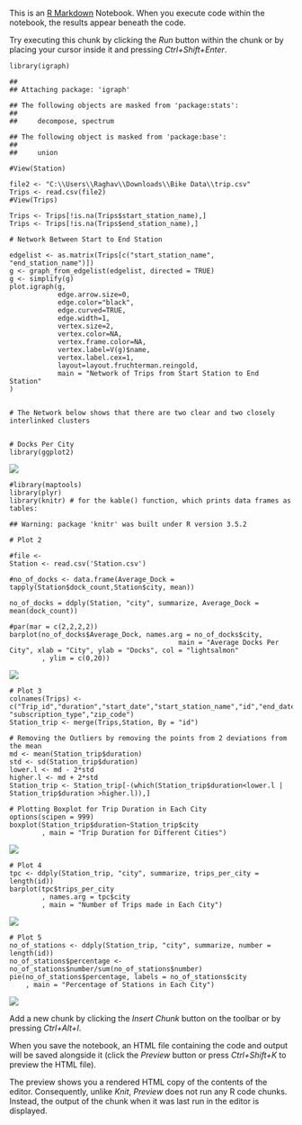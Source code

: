 This is an [R Markdown](http://rmarkdown.rstudio.com) Notebook. When you
execute code within the notebook, the results appear beneath the code.

Try executing this chunk by clicking the *Run* button within the chunk
or by placing your cursor inside it and pressing *Ctrl+Shift+Enter*.

    library(igraph)

    ## 
    ## Attaching package: 'igraph'

    ## The following objects are masked from 'package:stats':
    ## 
    ##     decompose, spectrum

    ## The following object is masked from 'package:base':
    ## 
    ##     union

    #View(Station)

    file2 <- "C:\\Users\\Raghav\\Downloads\\Bike Data\\trip.csv"
    Trips <- read.csv(file2)
    #View(Trips)

    Trips <- Trips[!is.na(Trips$start_station_name),]
    Trips <- Trips[!is.na(Trips$end_station_name),]

    # Network Between Start to End Station

    edgelist <- as.matrix(Trips[c("start_station_name", "end_station_name")])
    g <- graph_from_edgelist(edgelist, directed = TRUE)
    g <- simplify(g)
    plot.igraph(g, 
                edge.arrow.size=0,
                edge.color="black",
                edge.curved=TRUE,
                edge.width=1,
                vertex.size=2,
                vertex.color=NA, 
                vertex.frame.color=NA, 
                vertex.label=V(g)$name,
                vertex.label.cex=1,
                layout=layout.fruchterman.reingold,
                main = "Network of Trips from Start Station to End Station"
    )


    # The Network below shows that there are two clear and two closely interlinked clusters


    # Docks Per City
    library(ggplot2)

![](Capstone_files/figure-markdown_strict/unnamed-chunk-1-1.png)

    #library(maptools)
    library(plyr)
    library(knitr) # for the kable() function, which prints data frames as tables:

    ## Warning: package 'knitr' was built under R version 3.5.2

    # Plot 2

    #file <- 
    Station <- read.csv('Station.csv')

    #no_of_docks <- data.frame(Average_Dock = tapply(Station$dock_count,Station$city, mean))

    no_of_docks = ddply(Station, "city", summarize, Average_Dock = mean(dock_count))

    #par(mar = c(2,2,2,2))
    barplot(no_of_docks$Average_Dock, names.arg = no_of_docks$city,
                                              main = "Average Docks Per City", xlab = "City", ylab = "Docks", col = "lightsalmon"
            , ylim = c(0,20))

![](Capstone_files/figure-markdown_strict/unnamed-chunk-1-2.png)

    # Plot 3
    colnames(Trips) <- c("Trip_id","duration","start_date","start_station_name","id","end_date","end_station_name","end_station_id","bike_id",            "subscription_type","zip_code")
    Station_trip <- merge(Trips,Station, By = "id")

    # Removing the Outliers by removing the points from 2 deviations from the mean
    md <- mean(Station_trip$duration)              
    std <- sd(Station_trip$duration)
    lower.l <- md - 2*std
    higher.l <- md + 2*std
    Station_trip <- Station_trip[-(which(Station_trip$duration<lower.l | Station_trip$duration >higher.l)),]

    # Plotting Boxplot for Trip Duration in Each City
    options(scipen = 999)
    boxplot(Station_trip$duration~Station_trip$city
            , main = "Trip Duration for Different Cities")

![](Capstone_files/figure-markdown_strict/unnamed-chunk-1-3.png)

    # Plot 4
    tpc <- ddply(Station_trip, "city", summarize, trips_per_city = length(id))
    barplot(tpc$trips_per_city
            , names.arg = tpc$city
            , main = "Number of Trips made in Each City")

![](Capstone_files/figure-markdown_strict/unnamed-chunk-1-4.png)

    # Plot 5
    no_of_stations <- ddply(Station_trip, "city", summarize, number = length(id))
    no_of_stations$percentage <- no_of_stations$number/sum(no_of_stations$number)
    pie(no_of_stations$percentage, labels = no_of_stations$city
        , main = "Percentage of Stations in Each City")

![](Capstone_files/figure-markdown_strict/unnamed-chunk-1-5.png)

Add a new chunk by clicking the *Insert Chunk* button on the toolbar or
by pressing *Ctrl+Alt+I*.

When you save the notebook, an HTML file containing the code and output
will be saved alongside it (click the *Preview* button or press
*Ctrl+Shift+K* to preview the HTML file).

The preview shows you a rendered HTML copy of the contents of the
editor. Consequently, unlike *Knit*, *Preview* does not run any R code
chunks. Instead, the output of the chunk when it was last run in the
editor is displayed.
